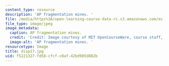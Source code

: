 ```yaml
---
content_type: resource
description: 'AP fragmentation mines. '
file: /media/https%3A/open-learning-course-data-rc.s3.amazonaws.com/ec-s06-design-for-demining-spring-2007/f5221327fd58cfcfc0af42bd985d882b_disp17.jpg
file_type: image/jpeg
image_metadata:
  caption: AP fragmentation mines.
  credit: 'Credit: Image courtesy of MIT OpenCourseWare, course staff, and students.'
  image-alt: 'AP fragmentation mines. '
resourcetype: Image
title: disp17.jpg
uid: f5221327-fd58-cfcf-c0af-42bd985d882b
---
```

